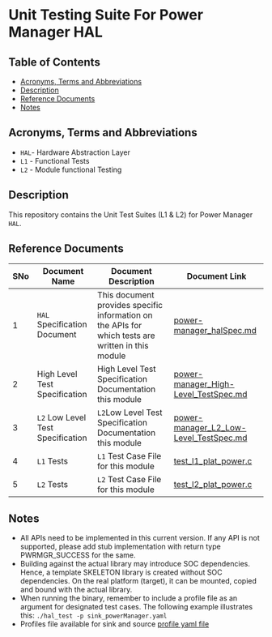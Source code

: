 # Unit Testing Suite For Power Manager HAL

## Table of Contents

- [Acronyms, Terms and Abbreviations](#acronyms-terms-and-abbreviations)
- [Description](#description)
- [Reference Documents](#reference-documents)
- [Notes](#notes)

## Acronyms, Terms and Abbreviations

- `HAL`- Hardware Abstraction Layer
- `L1` - Functional Tests
- `L2` - Module functional Testing

## Description

This repository contains the Unit Test Suites (L1 & L2) for Power Manager `HAL`.

## Reference Documents

|SNo|Document Name|Document Description|Document Link|
|---|-------------|--------------------|-------------|
|1|`HAL` Specification Document|This document provides specific information on the APIs for which tests are written in this module|[power-manager_halSpec.md](https://github.com/rdkcentral/rdk-halif-power_manager/blob/main/docs/pages/power-manager_halSpec.md)|
|2|High Level Test Specification |High Level Test Specification Documentation this module |[power-manager_High-Level_TestSpec.md](https://github.com/rdkcentral/rdk-halif-test-power_manager/blob/main/docs/pages/power-manager_High-Level_TestSpec.md)|
|3|`L2` Low Level Test Specification |`L2`Low Level Test Specification Documentation this module |[power-manager_L2_Low-Level_TestSpec.md](https://github.com/rdkcentral/rdk-halif-test-power_manager/blob/main/docs/pages/power-manager_L2_Low-Level_TestSpec.md)|
|4|`L1` Tests |`L1` Test Case File for this module |[test_l1_plat_power.c](https://github.com/rdkcentral/rdk-halif-test-power_manager/blob/main/src/test_l1_plat_power.c)|
|5|`L2` Tests |`L2` Test Case File for this module |[test_l2_plat_power.c](https://github.com/rdkcentral/rdk-halif-test-power_manager/blob/main/src/test_l2_plat_power.c)|

## Notes

- All APIs need to be implemented in this current version. If any API is not supported, please add stub implementation with return type PWRMGR_SUCCESS for the same.
- Building against the actual library may introduce SOC dependencies. Hence, a template SKELETON library is created without SOC dependencies. On the real platform (target), it can be mounted, copied and bound with the actual library.
- When running the binary, remember to include a profile file as an argument for designated test cases. The following example illustrates this: `./hal_test -p sink_powerManager.yaml`
- Profiles file available for sink and source [profile yaml file](./profiles/)
